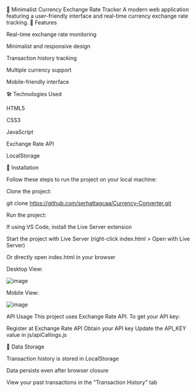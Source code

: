 💱 Minimalist Currency Exchange Rate Tracker
A modern web application featuring a user-friendly interface and real-time currency exchange rate tracking.
🎯 Features

Real-time exchange rate monitoring

Minimalist and responsive design

Transaction history tracking

Multiple currency support

Mobile-friendly interface

🛠️ Technologies Used

HTML5

CSS3

JavaScript

Exchange Rate API

LocalStorage


🚀 Installation


Follow these steps to run the project on your local machine:

Clone the project:

git clone https://github.com/serhattagcaa/Currency-Converter.git

Run the project:

If using VS Code, install the Live Server extension

Start the project with Live Server (right-click index.html > Open with Live Server)

Or directly open index.html in your browser

Desktop View:

![image](https://github.com/user-attachments/assets/8e936a7b-f5f1-46b5-9ea9-7841589aefa9)

Mobile View:

![image](https://github.com/user-attachments/assets/0d7bc60d-dfd0-437d-85ed-a7122f192eaa)

 API Usage
This project uses Exchange Rate API. To get your API key:

Register at Exchange Rate API
Obtain your API key
Update the API_KEY value in js/apiCallings.js

💾 Data Storage

Transaction history is stored in LocalStorage

Data persists even after browser closure

View your past transactions in the "Transaction History" tab
